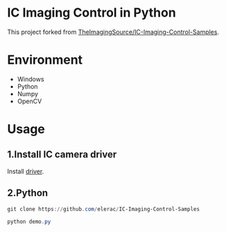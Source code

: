 # IC Imaging Control in Python
This project forked from [TheImagingSource/IC-Imaging-Control-Samples](https://github.com/TheImagingSource/IC-Imaging-Control-Samples).

# Environment
* Windows
* Python
* Numpy
* OpenCV

# Usage
## 1.Install IC camera driver
Install [driver](https://www.argocorp.com/software/DL/tis/driver.html).

## 2.Python
```powershell
git clone https://github.com/elerac/IC-Imaging-Control-Samples
```

```powershell
python demo.py
```
